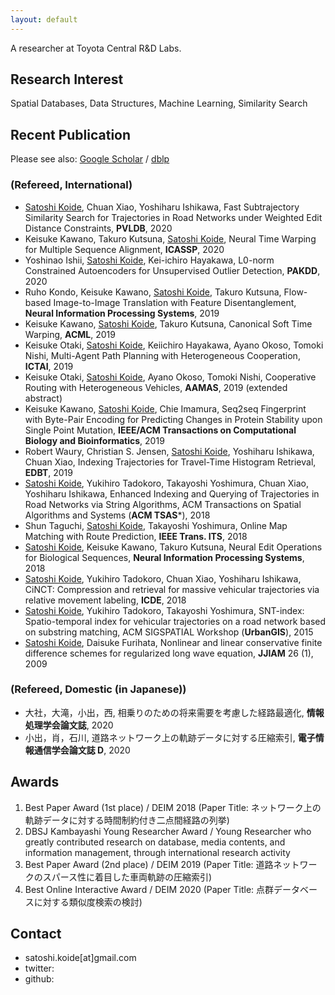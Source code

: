 ```yaml
---
layout: default
---
```


A researcher at Toyota Central R&D Labs.

## Research Interest

Spatial Databases, Data Structures, Machine Learning, Similarity Search

## Recent Publication

Please see also: <a href="https://scholar.google.co.jp/citations?user=mDde7DoAAAAJ&hl=ja">Google Scholar</a> / <a href="https://dblp.org/pers/k/Koide:Satoshi.html">dblp</a>

### (Refereed, International)

- <u>Satoshi Koide</u>, Chuan Xiao, Yoshiharu Ishikawa, Fast Subtrajectory Similarity Search for Trajectories in Road Networks under Weighted Edit Distance Constraints, **PVLDB**, 2020
- Keisuke Kawano, Takuro Kutsuna, <u>Satoshi Koide</u>, Neural Time Warping for Multiple Sequence Alignment, **ICASSP**, 2020
- Yoshinao Ishii, <u>Satoshi Koide</u>, Kei-ichiro Hayakawa, L0-norm Constrained Autoencoders for Unsupervised Outlier Detection, **PAKDD**, 2020
- Ruho Kondo, Keisuke Kawano, <u>Satoshi Koide</u>, Takuro Kutsuna, Flow-based Image-to-Image Translation with Feature Disentanglement, **Neural Information Processing Systems**, 2019
- Keisuke Kawano, <u>Satoshi Koide</u>, Takuro Kutsuna, Canonical Soft Time Warping, **ACML**, 2019
- Keisuke Otaki, <u>Satoshi Koide</u>, Keiichiro Hayakawa, Ayano Okoso, Tomoki Nishi, Multi-Agent Path Planning with Heterogeneous Cooperation, **ICTAI**, 2019
- Keisuke Otaki, <u>Satoshi Koide</u>, Ayano Okoso, Tomoki Nishi, Cooperative Routing with Heterogeneous Vehicles, **AAMAS**, 2019 (extended abstract)
- Keisuke Kawano, <u>Satoshi Koide</u>, Chie Imamura, Seq2seq Fingerprint with Byte-Pair Encoding for Predicting Changes in Protein Stability upon Single Point Mutation, **IEEE/ACM Transactions on Computational Biology and Bioinformatics**, 2019
- Robert Waury, Christian S. Jensen, <u>Satoshi Koide</u>, Yoshiharu Ishikawa, Chuan Xiao, Indexing Trajectories for Travel-Time Histogram Retrieval, **EDBT**, 2019
- <u>Satoshi Koide</u>, Yukihiro Tadokoro, Takayoshi Yoshimura, Chuan Xiao, Yoshiharu Ishikawa, Enhanced Indexing and Querying of Trajectories in Road Networks via String Algorithms, ACM Transactions on Spatial Algorithms and Systems (**ACM TSAS***), 2018
- Shun Taguchi, <u>Satoshi Koide</u>, Takayoshi Yoshimura, Online Map Matching with Route Prediction, **IEEE Trans. ITS**, 2018
- <u>Satoshi Koide</u>, Keisuke Kawano, Takuro Kutsuna, Neural Edit Operations for Biological Sequences, **Neural Information Processing Systems**, 2018
- <u>Satoshi Koide</u>, Yukihiro Tadokoro, Chuan Xiao, Yoshiharu Ishikawa, CiNCT: Compression and retrieval for massive vehicular trajectories via relative movement labeling, **ICDE**, 2018
- <u>Satoshi Koide</u>, Yukihiro Tadokoro, Takayoshi Yoshimura, SNT-index: Spatio-temporal index for vehicular trajectories on a road network based on substring matching, ACM SIGSPATIAL Workshop (**UrbanGIS**), 2015
- <u>Satoshi Koide</u>, Daisuke Furihata, Nonlinear and linear conservative finite difference schemes for regularized long wave equation, **JJIAM** 26 (1), 2009

### (Refereed, Domestic (in Japanese))

- 大社，大滝，小出，西, 相乗りのための将来需要を考慮した経路最適化, **情報処理学会論文誌**, 2020
- 小出，肖，石川, 道路ネットワーク上の軌跡データに対する圧縮索引, **電子情報通信学会論文誌 D**, 2020


## Awards

1. Best Paper Award (1st place) / DEIM 2018 (Paper Title: ネットワーク上の軌跡データに対する時間制約付き二点間経路の列挙)
2. DBSJ Kambayashi Young Researcher Award / Young Researcher who greatly contributed research on database, media contents, and information management, through international research activity
3. Best Paper Award (2nd place) / DEIM 2019 (Paper Title: 道路ネットワークのスパース性に着目した車両軌跡の圧縮索引)
4. Best Online Interactive Award / DEIM 2020 (Paper Title: 点群データベースに対する類似度検索の検討)


## Contact

- satoshi.koide[at]gmail.com
- twitter:
- github: 
